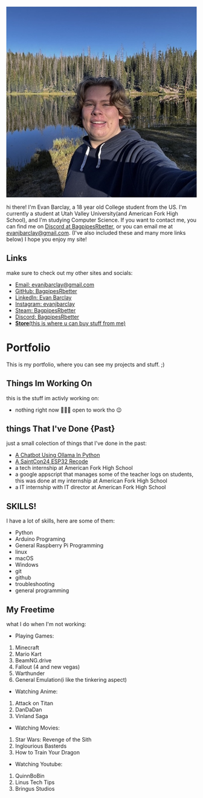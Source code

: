 ![Evan In A Forest With Lake](https://raw.githubusercontent.com/BagpipesRbetter/BagpipesRbetter.github.io/main/favicon.jpeg)

hi there! I'm Evan Barclay, a 18 year old College student from the US.
I'm currently a student at Utah Valley University(and American Fork High School), and I'm studying Computer Science.
If you want to contact me, you can find me on <a href="https://discordapp.com/users/773342404630675518">Discord at BagpipesRbetter</a>, or you can email me at <a href="mailto:evanjbarclay@gmail.com">evanjbarclay@gmail.com</a>.
(I've also included these and many more links below)
I hope you enjoy my site!
## Links
make sure to check out my other sites and socials:
- <a href="mailto:evanjbarclay@gmail.com">Email: evanjbarclay@gmail.com</a>
- <a href="https://github.com/BagpipesRbetter">GitHub: BagpipesRbetter</a>
- <a href="https://lnkedin.com/evanjbarclay">LinkedIn: Evan Barclay</a>
- <a href="https://instagram.com/evanjbarclay/">Instagram: evanjbarclay</a>
- <a href="https://steamcommunity.com/id/BagpipesRbetter/">Steam: BagpipesRbetter</a>
- <a href="https://discordapp.com/users/773342404630675518">Discord: BagpipesRbetter</a>
- <a href="https://bagpipesrbetter.github.io/Store">**Store**(this is where u can buy stuff from me)</a>

# Portfolio
This is my portfolio, where you can see my projects and stuff. ;)

## Things Im Working On
this is the stuff im activly working on:
- nothing right now 🤷🏻‍♂️ open to work tho 😉


## things That I've Done {**Past**}
just a small colection of things that I've done in the past:
- <a href="https://github.com/BagpipesRbetter/PeruAi">A Chatbot Using Ollama In Python</a>
- <a href="https://github.com/BagpipesRbetter/SaintCon24-ESP32-Recode">A SaintCon24 ESP32 Recode</a>
- a tech internship at American Fork High School
- a google appscript that manages some of the teacher logs on students, this was done at my internship at American Fork High School
- a IT internship with IT director at American Fork High School


## SKILLS!
I have a lot of skills, here are some of them:
- Python
- Arduino Programing
- General Raspberry Pi Programming
- linux
- macOS
- Windows
- git
- github
- troubleshooting
- general programming

## My Freetime
what I do when I'm not working:
- Playing Games:
1. Minecraft
2. Mario Kart
3. BeamNG.drive
4. Fallout (4 and new vegas)
5. Warthunder
6. General Emulation(i like the tinkering aspect)
- Watching Anime:
1. Attack on Titan
2. DanDaDan
3. Vinland Saga
- Watching Movies:
1. Star Wars: Revenge of the Sith
2. Inglourious Basterds
3. How to Train Your Dragon
- Watching Youtube:
1. QuinnBoBin
2. Linus Tech Tips
3. Bringus Studios
